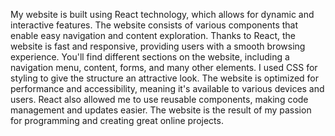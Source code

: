 My website is built using React technology, which allows for dynamic and interactive features. The website consists of various components that enable easy navigation and content exploration. Thanks to React, the website is fast and responsive, providing users with a smooth browsing experience.
You'll find different sections on the website, including a navigation menu, content, forms, and many other elements. I used CSS for styling to give the structure an attractive look. The website is optimized for performance and accessibility, meaning it's available to various devices and users.
React also allowed me to use reusable components, making code management and updates easier. The website is the result of my passion for programming and creating great online projects.
